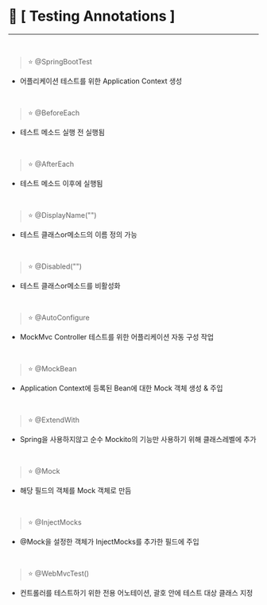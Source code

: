 # 📌 [ Testing Annotations ]
***
<br>

> ⭐ @SpringBootTest
- 어플리케이션 테스트를 위한 Application Context 생성

<br>

> ⭐ @BeforeEach
- 테스트 메소드 실행 전 실행됨

<br>

> ⭐ @AfterEach
- 테스트 메소드 이후에 실행됨

<br>

> ⭐ @DisplayName("")
- 테스트 클래스or메소드의 이름 정의 가능

<br>

> ⭐ @Disabled("")
- 테스트 클래스or메소드를 비활성화

<br>

> ⭐ @AutoConfigure
- MockMvc	Controller 테스트를 위한 어플리케이션 자동 구성 작업

<br>

> ⭐ @MockBean
- Application Context에 등록된 Bean에 대한 Mock 객체 생성 & 주입

<br>

> ⭐ @ExtendWith
- Spring을 사용하지않고 순수 Mockito의 기능만 사용하기 위해 클래스레벨에 추가

<br>

> ⭐ @Mock
- 해당 필드의 객체를 Mock 객체로 만듬

<br>

> ⭐ @InjectMocks
- @Mock을 설정한 객체가 InjectMocks를 추가한 필드에 주입

<br>

> ⭐ @WebMvcTest()
- 컨트롤러를 테스트하기 위한 전용 어노테이션, 괄호 안에 테스트 대상 클래스 지정